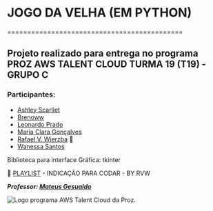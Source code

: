   # JOGO DA VELHA (EM PYTHON)
  ============================================
## Projeto realizado para entrega no programa PROZ AWS TALENT CLOUD TURMA 19 (T19) - GRUPO C

### Participantes:
  + [Ashley Scarllet](https://github.com/AshleyScarllet)
  + [Brenoww](https://github.com/brenoww)
  + [Leonardo Prado](https://github.com/Pradoleo)
  + [Maria Clara Gonçalves](https://github.com/Maria-Aralk)
  + [Rafael V. Wierzba](https://github.com/rvwierzba) 👑  
  + [Wanessa Santos](https://github.com/WanessaMSantos)

 Biblioteca para interface Gráfica: tkinter

 🎵 [PLAYLIST](https://www.youtube.com/watch?v=P4CvF-RHoy4&t=1081s&ab_channel=Vin%C3%ADciusSilva) - INDICAÇÃO PARA CODAR - BY RVW 

___Professor: [Mateus Gesualdo](https://github.com/mateusgesualdo)___

<img src="https://s3.amazonaws.com/joy-class/production/instances/0dcf9d45c6ad4b378e5632fb4bfc0adb1703272289174.png" alt="Logo programa AWS Talent Cloud da Proz.">
